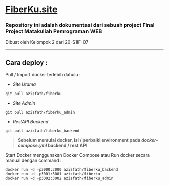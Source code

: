 # [FiberKu.site](https://FiberKu.site)

### Repository ini adalah dokumentasi dari sebuah project Final Project Matakuliah Pemrograman WEB

Dibuat oleh Kelompok 2 dari 20-S1IF-07

-----------------------------

## Cara deploy :

Pull / Import docker terlebih dahulu :

- _Site Utama_
```
git pull azizfath/fiberku
```

- _Site Admin_
```
git pull azizfath/fiberku_admin
```

- _RestAPI Backend_
```
git pull azizfath/fiberku_backend
```

> **Sebelum memulai docker, isi / perbaiki environment pada _docker-compose.yml_ backend / rest API**


Start Docker menggunakan Docker Compose atau Run docker secara manual dengan command :
```
docker run -d -p3000:3000 azizfath/fiberku_backend
docker run -d -p3001:3001 azizfath/fiberku
docker run -d -p3002:3002 azizfath/fiberku_admin
```
